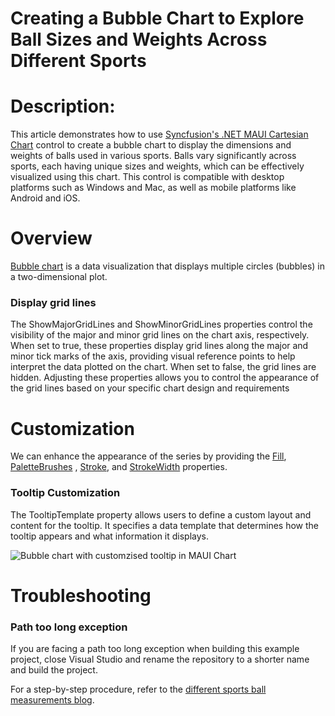 # Creating a Bubble Chart to Explore Ball Sizes and Weights Across Different Sports

# Description:

This article demonstrates how to use [Syncfusion's .NET MAUI Cartesian Chart](https://www.syncfusion.com/maui-controls/maui-cartesian-charts) control to create a bubble chart to display the dimensions and weights of balls used in various sports. Balls vary significantly across sports, each having unique sizes and weights, which can be effectively visualized using this chart. This control is compatible with desktop platforms such as Windows and Mac, as well as mobile platforms like Android and iOS.

# Overview

[Bubble chart](https://help.syncfusion.com/maui/cartesian-charts/bubble) is a data visualization that displays multiple circles (bubbles) in a two-dimensional plot.

### Display grid lines
The ShowMajorGridLines and ShowMinorGridLines properties control the visibility of the major and minor grid lines on the chart axis, respectively. When set to true, these properties display grid lines along the major and minor tick marks of the axis, providing visual reference points to help interpret the data plotted on the chart. When set to false, the grid lines are hidden. Adjusting these properties allows you to control the appearance of the grid lines based on your specific chart design and requirements

# Customization

We can enhance the appearance of the series by providing the [Fill](https://help.syncfusion.com/cr/maui/Syncfusion.Maui.Charts.ChartSeries.html#Syncfusion_Maui_Charts_ChartSeries_Fill), [PaletteBrushes](https://help.syncfusion.com/cr/maui/Syncfusion.Maui.Charts.ChartSeries.html#Syncfusion_Maui_Charts_ChartSeries_PaletteBrushes) , [Stroke](https://help.syncfusion.com/cr/maui/Syncfusion.Maui.Charts.BubbleSeries.html#Syncfusion_Maui_Charts_BubbleSeries_Stroke), and [StrokeWidth](https://help.syncfusion.com/cr/maui/Syncfusion.Maui.Charts.XYDataSeries.html#Syncfusion_Maui_Charts_XYDataSeries_StrokeWidth) properties. 

### Tooltip Customization

The TooltipTemplate property allows users to define a custom layout and content for the tooltip. It specifies a data template that determines how the tooltip appears and what information it displays.

![Bubble chart with customzised tooltip in MAUI Chart](https://github.com/SyncfusionExamples/Creating-a-Bubble-Chart-to-Explore-Ball-Sizes-and-Weights-Across-Different-Sports/assets/154403270/18ead191-880d-402a-87ee-013f3f09d5e4)

# Troubleshooting

### Path too long exception

If you are facing a path too long exception when building this example project, close Visual Studio and rename the repository to a shorter name and build the project.

For a step-by-step procedure, refer to the [different sports ball measurements blog]().
